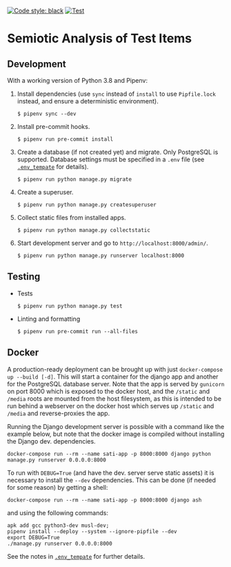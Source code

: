 [![Code style: black](https://img.shields.io/badge/code%20style-black-000000.svg)](https://github.com/psf/black)
[![Test](https://github.com/sul-cidr/sati/workflows/Test/badge.svg)](https://github.com/sul-cidr/sati/actions?query=workflow%3ATest)

# Semiotic Analysis of Test Items

## Development

With a working version of Python 3.8 and Pipenv:

1. Install dependencies (use `sync` instead of `install` to use `Pipfile.lock` instead, and ensure a deterministic environment).

   ```
   $ pipenv sync --dev
   ```

2. Install pre-commit hooks.

   ```
   $ pipenv run pre-commit install
   ```

3. Create a database (if not created yet) and migrate. Only PostgreSQL is supported. Database settings must be specified in a `.env` file (see [`.env_tempate`](.env_template) for details).

   ```
   $ pipenv run python manage.py migrate
   ```

4. Create a superuser.

   ```
   $ pipenv run python manage.py createsuperuser
   ```

5. Collect static files from installed apps.

   ```
   $ pipenv run python manage.py collectstatic
   ```

6. Start development server and go to `http://localhost:8000/admin/`.

   ```
   $ pipenv run python manage.py runserver localhost:8000
   ```

## Testing

- Tests

  ```
  $ pipenv run python manage.py test
  ```

- Linting and formatting
  ```
  $ pipenv run pre-commit run --all-files
  ```

## Docker

A production-ready deployment can be brought up with just `docker-compose up --build [-d]`. This will start a container for the django app and another for the PostgreSQL database server. Note that the app is served by `gunicorn` on port 8000 which is exposed to the docker host, and the `/static` and `/media` roots are mounted from the host filesystem, as this is intended to be run behind a webserver on the docker host which serves up `/static` and `/media` and reverse-proxies the app.

Running the Django development server is possible with a command like the example below, but note that the docker image is compiled without installing the Django dev. dependencies.

```
docker-compose run --rm --name sati-app -p 8000:8000 django python manage.py runserver 0.0.0.0:8000
```

To run with `DEBUG=True` (and have the dev. server serve static assets) it is necessary to install the `--dev` dependencies. This can be done (if needed for some reason) by getting a shell:

```
docker-compose run --rm --name sati-app -p 8000:8000 django ash
```

and using the following commands:

```
apk add gcc python3-dev musl-dev;
pipenv install --deploy --system --ignore-pipfile --dev
export DEBUG=True
./manage.py runserver 0.0.0.0:8000
```

See the notes in [`.env_tempate`](.env_template) for further details.
